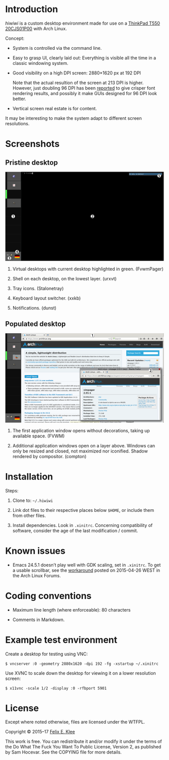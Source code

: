 Introduction
============

*hiwiwi* is a custom desktop environment made for use on a
[ThinkPad T550 20CJS01P00][1] with Arch Linux.

Concept:

  * System is controlled via the command line.

  * Easy to grasp UI, clearly laid out: Everything is visible all the time in a
    classic windowing system.

  * Good visibility on a high DPI screen: 2880×1620 px at 192 DPI

    Note that the actual resultion of the screen at 213 DPI is higher. However,
    just doubling 96 DPI has been [reported][3] to give crisper font rendering
    results, and possibly it make GUIs designed for 96 DPI look better.

  * Vertical screen real estate is for content.

It may be interesting to make the system adapt to different screen resolutions.


Screenshots
===========

Pristine desktop
----------------

![Annotated screenshot](screenshot-1.png)

 1. Virtual desktops with current desktop highlighted in green. (FvwmPager)

 2. Shell on each desktop, on the lowest layer. (urxvt)

 3. Tray icons. (Stalonetray)

 4. Keyboard layout switcher. (xxkb)

 5. Notifications. (dunst)


Populated desktop
-----------------

![Annotated screenshot](screenshot-2.png)

 1. The first application window opens without decorations, taking up available
    space. (FVWM)

 2. Additional application windows open on a layer above. Windows can only be
    resized and closed, not maximized nor iconified. Shadow rendered by
    compositor. (compton)


Installation
============

Steps:

 1. Clone to: `~/.hiwiwi`

 2. Link dot files to their respective places below `$HOME`, or include them
    from other files.

 3. Install dependencies. Look in `.xinitrc`. Concerning compatibility of
    software, consider the age of the last modification / commit.


Known issues
============

  * Emacs 24.5.1 doesn’t play well with GDK scaling, set in `.xinitrc`. To get
    a usable scrollbar, see the [workaround][2] posted on 2015-04-26 WEST in
    the Arch Linux Forums.


Coding conventions
==================

  * Maximum line length (where enforceable): 80 characters

  * Comments in Markdown.


Example test environment
========================

Create a desktop for testing using VNC:

    $ vncserver :0 -geometry 2880x1620 -dpi 192 -fg -xstartup ~/.xinitrc

Use XVNC to scale down the desktop for viewing it on a lower resolution screen:

    $ x11vnc -scale 1/2 -display :0 -rfbport 5901


License
=======

Except where noted otherwise, files are licensed under the WTFPL.

Copyright © 2015–17 [Felix E. Klee](felix.klee@inka.de)

This work is free. You can redistribute it and/or modify it under the terms of
the Do What The Fuck You Want To Public License, Version 2, as published by Sam
Hocevar. See the COPYING file for more details.

[1]: http://support.lenovo.com/us/en/products/laptops-and-netbooks/thinkpad-t-series-laptops/thinkpad-t550/20cj/s01p00
[2]: https://bbs.archlinux.org/viewtopic.php?pid=1523352#p1523352
[3]: https://wiki.archlinux.org/index.php?title=HiDPI&oldid=373328#X_Server
